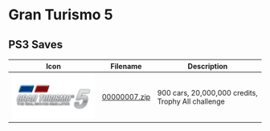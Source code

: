 # Gran Turismo 5

## PS3 Saves

| Icon | Filename | Description |
|------|----------|-------------|
| ![Gran Turismo 5](ICON0.PNG) | [00000007.zip](00000007.zip) | 900 cars, 20,000,000 credits, Trophy All challenge |
